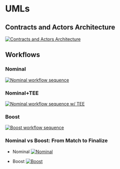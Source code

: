 # UMLs

## Contracts and Actors Architecture
[![Contracts and Actors Architecture](https://tinyurl.com/2flcxt2r)](https://tinyurl.com/2flcxt2r)<!--![Contracts and Actors Architecture](./architecture-ODB.puml)-->

## Workflows

### Nominal
[![Nominal workflow sequence](https://tinyurl.com/2ll7bv8f)](https://tinyurl.com/2ll7bv8f)<!--![Nominal workflow sequence](./nominalworkflow-ODB.puml)-->

### Nominal+TEE
[![Nominal workflow sequence w/ TEE](https://tinyurl.com/2j3ph3sj)](https://tinyurl.com/2j3ph3sj)<!--![Nominal workflow sequence w/ TEE](./nominalworkflow-ODB+TEE.puml)-->

### Boost
[![Boost workflow sequence](https://tinyurl.com/2nr8ystu)](https://tinyurl.com/2nr8ystu)<!--![Boost workflow sequence](./boost-workflow-ODB.puml)-->

### Nominal vs Boost: From Match to Finalize

* Nominal
[![Nominal](https://tinyurl.com/2z24n4o7)](https://tinyurl.com/2z24n4o7)<!--![Nominal](./workflow-ODB-2a-match2finalize-nominal.puml)-->

* Boost
[![Boost](https://tinyurl.com/2ox8vc6y)](https://tinyurl.com/2ox8vc6y)<!--![Boost](./workflow-ODB-2b-match2finalize-boost.puml)-->
